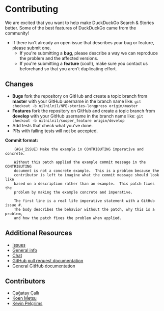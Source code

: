 # Contributing

We are excited that you want to help make DuckDuckGo Search & Stories better. Some of the best features of DuckDuckGo came from the community!

* If there isn't already an open issue that describes your bug or feature, please submit one.
  * If you're submitting a **bug**, please describe a way we can reproduce the problem and the affected versions.
  * If you're submitting a **feature** (cool!), make sure you contact us beforehand so that you aren't duplicating effort.


## Changes
* **Bugs** fork the repository on GitHub and create a topic branch from **master** with your GitHub username in the branch name like:
  `git checkout -b nilnilnil/NPE-stories-longpress origin/master`
* **Features** fork the repository on GitHub and create a topic branch from **develop** with your GitHub username in the branch name like:
  `git checkout -b nilnilnil/sooper_feature origin/develop`
* Add tests that check what you've done.
* PRs with failing tests will not be accepted.

**Commit format:**
````
    (#GH_ISSUE) Make the example in CONTRIBUTING imperative and concrete.

    Without this patch applied the example commit message in the CONTRIBUTING
    document is not a concrete example.  This is a problem because the
    contributor is left to imagine what the commit message should look like
    based on a description rather than an example.  This patch fixes the
    problem by making the example concrete and imperative.

    The first line is a real life imperative statement with a GitHub issue #.
    The body describes the behavior without the patch, why this is a problem,
    and how the patch fixes the problem when applied.
````

## Additional Resources

* [Issues](https://github.com/duckduckgo/android/issues)
* [General info](https://duck.co/help/community/contributing)
* [Chat](https://dukgo.com/blog/using-pidgin-with-xmpp-jabber)
* [GitHub pull request documentation](http://help.github.com/send-pull-requests/)
* [General GitHub documentation](http://help.github.com/)

## Contributors

* [Çağatay Çallı](https://github.com/faraday)
* [Koen Metsu](https://github.com/koenmetsu)
* [Kevin Pelgrims](https://github.com/kevinpelgrims)
